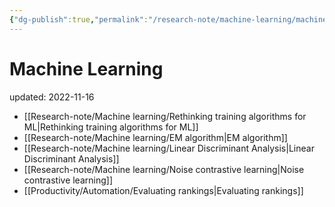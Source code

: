 ```yaml
---
{"dg-publish":true,"permalink":"/research-note/machine-learning/machine-learning/","dgPassFrontmatter":true}
---
```



# Machine Learning
updated: 2022-11-16

- [[Research-note/Machine learning/Rethinking training algorithms for ML\|Rethinking training algorithms for ML]]
- [[Research-note/Machine learning/EM algorithm\|EM algorithm]]
- [[Research-note/Machine learning/Linear Discriminant Analysis\|Linear Discriminant Analysis]]
- [[Research-note/Machine learning/Noise contrastive learning\|Noise contrastive learning]]
- [[Productivity/Automation/Evaluating rankings\|Evaluating rankings]]